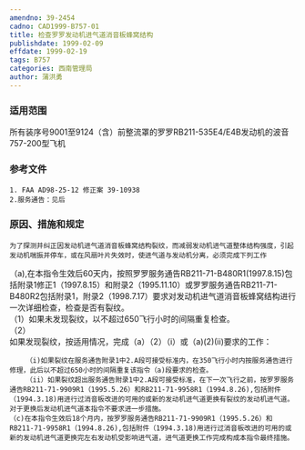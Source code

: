 ```yaml
---
amendno: 39-2454  
cadno: CAD1999-B757-01  
title: 检查罗罗发动机进气道消音板蜂窝结构  
publishdate: 1999-02-09  
effdate: 1999-02-19  
tags: B757  
categories: 西南管理局  
author: 蒲洪勇  
---
```

  
### 适用范围  
所有装序号9001至9124（含）前整流罩的罗罗RB211-535E4/E4B发动机的波音757-200型飞机  
  
<!--more-->  
### 参考文件  
    1. FAA AD98-25-12 修正案 39-10938  
    2.服务通告：见后  
  
### 原因、措施和规定  
    为了探测并纠正因发动机进气道消音板蜂窝结构裂纹，而减弱发动机进气道整体结构强度，引起发动机喘振并停车，或在风扇叶片失效时，使进气道与发动机分离，必须完成下列工作  
   （a),在本指令生效后60天内，按照罗罗服务通告RB211-71-B480R1(1997.8.15)包括附录1修正1（1997.8.15）和附录2（1995.11.10）或罗罗服务通告RB211-71-B480R2包括附录1，附录2（1998.7.17）要求对发动机进气道消音板蜂窝结构进行一次详细检查，检查是否有裂纹。  
    （1）如果未发现裂纹，以不超过650飞行小时的间隔重复检查。  
（2）  
如果发现裂纹，按适用情况，完成（a）（2）（i）或（a)(2)(ii)要求的工作：  
  
  
        （i)如果裂纹在服务通告附录1中2.A段可接受标准内，在350飞行小时内按服务通告进行修理，此后以不超过650小时的间隔重复该指令（a)段要求的检查。  
        （ii）如果裂纹超出服务通告附录1中2.A段可接受标准，在下一次飞行之前，按罗罗服务通告RB211-71-9909R1（1995.5.26）和RB211-71-9958R1（1994.8.26),包括附件（1994.3.18)用进行过消音板改进的可用的或新的发动机进气道更换有裂纹的发动机进气道。对于更换后发动机进气道本指令不要求进一步措施。  
    （c)在本指令生效后18个月内，按罗罗服务通告RB211-71-9909R1（1995.5.26）和RB211-71-9958R1（1994.8.26),包括附件（1994.3.18)用进行过消音板改进的可用的或新的发动机进气道更换完左右发动机受影响进气道，进气道更换工作完成构成本指令最终措施。  
  
